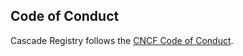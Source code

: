 ## Code of Conduct

Cascade Registry follows the [CNCF Code of Conduct](https://github.com/cncf/foundation/blob/master/code-of-conduct.md).
